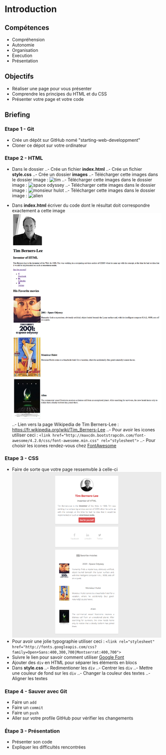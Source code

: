 # Introduction

## Compétences

- Compréhension
- Autonomie
- Organisation
- Execution
- Présentation

## Objectifs

- Réaliser une page pour vous présenter
- Comprendre les principes du HTML et du CSS
- Présenter votre page et votre code

## Briefing

### Etape 1 - Git

- Crée un dépôt sur GitHub nomé "starting-web-developpment"
- Cloner ce dépot sur votre ordinateur

### Etape 2 - HTML

- Dans le dossier
..- Crée un fichier **index.html**
..- Crée un fichier **style.css**
..- Crée un dossier **images**
..- Télécharger cette images dans le dossier image : ![tim](http://internethalloffame.org/sites/default/files/inductees/Berners-Lee_Tim.jpg)
..- Télécharger cette images dans le dossier image : ![space odyssey](http://lewagon.github.io/html-css-challenges/shared/images/space-odyssey.jpg)
..- Télécharger cette images dans le dossier image : ![monsieur hulot](http://lewagon.github.io/html-css-challenges/shared/images/monsieur-hulot.jpg)
..- Télécharger cette images dans le dossier image : ![alien](http://lewagon.github.io/html-css-challenges/shared/images/alien.jpg)

- Dans **index.html** écriver du code dont le résultat doit correspondre exactement a cette image ![Goal CSS](images/goal-html.png)
..- Lien vers la page Wikipedia de Tim Berners-Lee : https://fr.wikipedia.org/wiki/Tim_Berners-Lee
..- Pour avoir les icones utiliser ceci : `<link href="http://maxcdn.bootstrapcdn.com/font-awesome/4.2.0/css/font-awesome.min.css" rel="stylesheet">` 
..- Pour choisir les icones rendez-vous chez [FontAwesome](http://fontawesome.io/icons/)

### Etape 3 - CSS

- Faire de sorte que votre page ressemvble à celle-ci ![Goal CSS](images/goal-css.png)
- Pour avoir une jolie typographie utiliser ceci : `<link rel="stylesheet" href="http://fonts.googleapis.com/css?family=Open+Sans:400,300,700|Montserrat:400,700">`
- Suivre le lien pour savoir comment utiliser [Google Font](https://fonts.google.com/?query=open&selection.family=Montserrat|Open+Sans)
- Ajouter des `div` en HTML pour séparer les éléments en blocs
- Dans **style.css**
..- Redimentioner les `div`
..- Centrer les `div`
..- Mettre une couleur de fond sur les `div`
..- Changer la couleur des textes
..- Aligner les textes

### Etape 4 - Sauver avec Git

- Faire un `add` 
- Faire un `commit` 
- Faire un `push`
- Aller sur votre profile GitHub pour vérifier les changements

### Étape 3 - Présentation

- Présenter son code
- Expliquer les difficultés rencontrées








